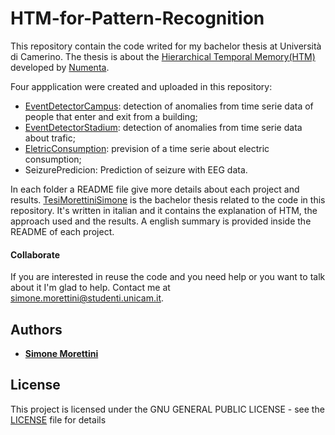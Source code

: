 # HTM-for-Pattern-Recognition
This repository contain the code writed for my bachelor thesis at Università di Camerino. The thesis is about the [Hierarchical Temporal Memory(HTM)](https://numenta.org/hierarchical-temporal-memory/) developed by [Numenta](https://numenta.com/).

Four appplication were created and uploaded in this repository:
* [EventDetectorCampus](EventDetectorCampus): detection of anomalies from time serie data of people that enter and exit from a building;
* [EventDetectorStadium](EventDetectorStadium): detection of anomalies from time serie data about trafic;
* [EletricConsumption](EletricConsumption): prevision of a time serie about electric consumption;
* SeizurePredicion: Prediction of seizure with EEG data.

In each folder a README file give more details about each project and results.
[TesiMorettiniSimone](TesiMorettiniSimone) is the bachelor thesis related to the code in this repository. It's written in italian and it contains the explanation of HTM, the approach used and the results. A english summary is provided inside the README of each project.

#### Collaborate
If you are interested in reuse the code and you need help or you want to talk about it I'm glad to help. Contact me at simone.morettini@studenti.unicam.it.

## Authors

* [**Simone Morettini**](https://github.com/MesSem)

## License

This project is licensed under the GNU GENERAL PUBLIC LICENSE - see the [LICENSE](LICENSE) file for details
<!---
## Acknowledgments

* ______
--->
